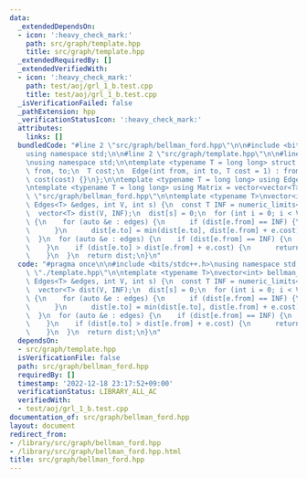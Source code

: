 ```yaml
---
data:
  _extendedDependsOn:
  - icon: ':heavy_check_mark:'
    path: src/graph/template.hpp
    title: src/graph/template.hpp
  _extendedRequiredBy: []
  _extendedVerifiedWith:
  - icon: ':heavy_check_mark:'
    path: test/aoj/grl_1_b.test.cpp
    title: test/aoj/grl_1_b.test.cpp
  _isVerificationFailed: false
  _pathExtension: hpp
  _verificationStatusIcon: ':heavy_check_mark:'
  attributes:
    links: []
  bundledCode: "#line 2 \"src/graph/bellman_ford.hpp\"\n\n#include <bits/stdc++.h>\n\
    using namespace std;\n\n#line 2 \"src/graph/template.hpp\"\n\n#line 4 \"src/graph/template.hpp\"\
    \nusing namespace std;\n\ntemplate <typename T = long long> struct Edge {\n  int\
    \ from, to;\n  T cost;\n  Edge(int from, int to, T cost = 1) : from(from), to(to),\
    \ cost(cost) {}\n};\n\ntemplate <typename T = long long> using Edges = vector<Edge<T>>;\n\
    \ntemplate <typename T = long long> using Matrix = vector<vector<T>>;\n#line 7\
    \ \"src/graph/bellman_ford.hpp\"\n\ntemplate <typename T>\nvector<int> bellman_ford(const\
    \ Edges<T> &edges, int V, int s) {\n  const T INF = numeric_limits<T>::max();\n\
    \  vector<T> dist(V, INF);\n  dist[s] = 0;\n  for (int i = 0; i < V - 1; ++i)\
    \ {\n    for (auto &e : edges) {\n      if (dist[e.from] == INF) {\n        continue;\n\
    \      }\n      dist[e.to] = min(dist[e.to], dist[e.from] + e.cost);\n    }\n\
    \  }\n  for (auto &e : edges) {\n    if (dist[e.from] == INF) {\n      continue;\n\
    \    }\n    if (dist[e.to] > dist[e.from] + e.cost) {\n      return vector<T>();\n\
    \    }\n  }\n  return dist;\n}\n"
  code: "#pragma once\n\n#include <bits/stdc++.h>\nusing namespace std;\n\n#include\
    \ \"./template.hpp\"\n\ntemplate <typename T>\nvector<int> bellman_ford(const\
    \ Edges<T> &edges, int V, int s) {\n  const T INF = numeric_limits<T>::max();\n\
    \  vector<T> dist(V, INF);\n  dist[s] = 0;\n  for (int i = 0; i < V - 1; ++i)\
    \ {\n    for (auto &e : edges) {\n      if (dist[e.from] == INF) {\n        continue;\n\
    \      }\n      dist[e.to] = min(dist[e.to], dist[e.from] + e.cost);\n    }\n\
    \  }\n  for (auto &e : edges) {\n    if (dist[e.from] == INF) {\n      continue;\n\
    \    }\n    if (dist[e.to] > dist[e.from] + e.cost) {\n      return vector<T>();\n\
    \    }\n  }\n  return dist;\n}\n"
  dependsOn:
  - src/graph/template.hpp
  isVerificationFile: false
  path: src/graph/bellman_ford.hpp
  requiredBy: []
  timestamp: '2022-12-18 23:17:52+09:00'
  verificationStatus: LIBRARY_ALL_AC
  verifiedWith:
  - test/aoj/grl_1_b.test.cpp
documentation_of: src/graph/bellman_ford.hpp
layout: document
redirect_from:
- /library/src/graph/bellman_ford.hpp
- /library/src/graph/bellman_ford.hpp.html
title: src/graph/bellman_ford.hpp
---
```

